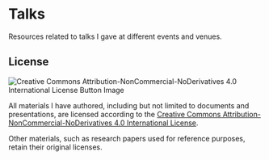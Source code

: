 # Talks

Resources related to talks I gave at different events and venues.

## License

![Creative Commons Attribution-NonCommercial-NoDerivatives 4.0 International License Button Image](https://i.creativecommons.org/l/by-nc-nd/4.0/88x31.png "Creative Commons Attribution-NonCommercial-NoDerivatives 4.0 International License")

All materials I have authored, including but not limited to documents and presentations, are licensed according to the 
[Creative Commons Attribution-NonCommercial-NoDerivatives 4.0 International License](http://creativecommons.org/licenses/by-nc-nd/4.0/).

Other materials, such as research papers used for reference purposes, retain their original licenses.
